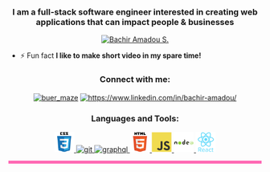 
<!---
BachAmadou/BachAmadou is a ✨ special ✨ repository because its `README.md` (this file) appears on your GitHub profile.
You can click the Preview link to take a look at your changes.
--->

<!-- <h1 align="center"><img src="https://github.com/MazeBuer/MazeBuer/blob/main/SWEBanner.png"> -->


<h3 align="center">I am a full-stack software engineer interested in creating web applications that can impact people & businesses</h3>

<p align="center"> <a href="https://twitter.com/BachirA22732750" target="blank"><img src="https://twitter.com/BachirA22732750" alt="Bachir Amadou S." /></a> </p>

- ⚡ Fun fact **I like to make short video in my spare time!**

<h3 align="center">Connect with me:</h3>
<p align="center">
<a href="https://twitter.com/BachirA22732750" target="blank"><img align="center" src="https://raw.githubusercontent.com/rahuldkjain/github-profile-readme-generator/master/src/images/icons/Social/twitter.svg" alt="buer_maze" height="30" width="40" /></a>
<a href="https://linkedin.com/in/https://www.linkedin.com/in/bachir-amadou/" target="blank"><img align="center" src="https://raw.githubusercontent.com/rahuldkjain/github-profile-readme-generator/master/src/images/icons/Social/linked-in-alt.svg" alt="https://www.linkedin.com/in/bachir-amadou/" height="30" width="40" /></a>
</p>

<h3 align="center">Languages and Tools:</h3>
<p align="center"> <a href="https://www.w3schools.com/css/" target="_blank" rel="noreferrer"> <img src="https://raw.githubusercontent.com/devicons/devicon/master/icons/css3/css3-original-wordmark.svg" alt="css3" width="40" height="40"/> </a> <a href="https://git-scm.com/" target="_blank" rel="noreferrer"> <img src="https://www.vectorlogo.zone/logos/git-scm/git-scm-icon.svg" alt="git" width="40" height="40"/> </a> <a href="https://graphql.org" target="_blank" rel="noreferrer"> <img src="https://www.vectorlogo.zone/logos/graphql/graphql-icon.svg" alt="graphql" width="40" height="40"/> </a> <a href="https://www.w3.org/html/" target="_blank" rel="noreferrer"> <img src="https://raw.githubusercontent.com/devicons/devicon/master/icons/html5/html5-original-wordmark.svg" alt="html5" width="40" height="40"/> </a> <a href="https://developer.mozilla.org/en-US/docs/Web/JavaScript" target="_blank" rel="noreferrer"> <img src="https://raw.githubusercontent.com/devicons/devicon/master/icons/javascript/javascript-original.svg" alt="javascript" width="40" height="40"/> </a> <a href="https://nodejs.org" target="_blank" rel="noreferrer"> <img src="https://raw.githubusercontent.com/devicons/devicon/master/icons/nodejs/nodejs-original-wordmark.svg" alt="nodejs" width="40" height="40"/> </a> <a href="https://reactjs.org/" target="_blank" rel="noreferrer"> <img src="https://raw.githubusercontent.com/devicons/devicon/master/icons/react/react-original-wordmark.svg" alt="react" width="40" height="40"/> </a> </p>

<!-- <p align="center"><img align="center" src="https://github-readme-stats.vercel.app/api/top-langs?username=mazebuer&show_icons=true&locale=en&layout=compact" alt="mazebuer" /></p>

<p align="center">&nbsp;<img align="center" src="https://github-readme-stats.vercel.app/api?username=mazebuer&show_icons=true&locale=en" alt="mazebuer"></p>
  
<p align="center">&nbsp;<img align="center" src="https://github-readme-streak-stats.herokuapp.com/?user=mazebuer&" alt="mazebuer" /></p> -->
<div>

<table bordercolor="#ff69b4">
<!--   <tr>
    <td width="50%" valign="top">
      <h3 align="center">Educational Space Exploration</h3>
        <br />
        <a target="_blank" href="https://explorenasa.netlify.app/">
            <img src="https://github.com/MazeBuer/NASAExploration/blob/main/css/images/NASAGif.gif" width="100%" alt="NASA App"/>
        </a>
        <br />
        <p align="center">
          
  <a href="https://github.com/MazeBuer/NASAExploration.git" target="_blank">
    <img src="https://img.shields.io/static/v1?label=|&message=REPO&color=ff69b4&style=plastic&logo=github&logo-color=white"/>
  </a>  
  <a href="https://explorenasa.netlify.app/" target="_blank">
    <img src="https://img.shields.io/static/v1?label=|&message=WEBSITE&color=ff69b4&style=plastic&logo=wordpress&logo-color=white"/>
  </a>
      </p>
        <p><strong>JavaScript, Node.JS, Express, NASA API</strong> - Educational platform where you can explore NASA's space photos based on planet and date. Don't forget to meet the brave astronauts!</p>
    </td>
    <td width="50%" valign="top">
      <h3 align="center">Federation Field Guide for Aliens</h3>
        <br />
      <a target="_blank" href="https://startrekalienguide.netlify.app/">
            <img src="https://github.com/MazeBuer/StarTrek-API/blob/main/StarTrek_Aliens_AdobeExpress.gif" width="100%"  alt="StarTrek App"/>
        </a>
        <br />
        <p align="center">
          
  <a href="https://github.com/MazeBuer/StarTrek-API.git" target="_blank">
    <img src="https://img.shields.io/static/v1?label=|&message=REPO&color=ff69b4&style=plastic&logo=github&logo-color=white"/>
  </a>
  <a href="https://startrekalienguide.netlify.app/" target="_blank">
    <img src="https://img.shields.io/static/v1?label=|&message=WEBSITE&color=ff69b4&style=plastic&logo=wordpress&logo-color=white"/>
  </a>
      </p>
        <p><strong>JavaScript, Node.JS, Express, RestAPI, MongoDB </strong> - The Star Trek alien guide gives you details about your favorite species including an image, their homeworld, and a character.</p>
    </td>
  </tr>
  
   <tr>
    <td width="50%" valign="top">
      <h3 align="center">Belmont Listing</h3>
      <br />
        <a target="_blank" href="https://belmontlisting.netlify.app/">
          <img src="https://github.com/MazeBuer/RealEstateListing/blob/main/Listing_gif.gif" width="100%" alt="Belmont Listing Site"/>
        </a>
      <br />
        <p align="center">
  <a href="https://github.com/MazeBuer/RealEstateListing.git" target="_blank">
    <img src="https://img.shields.io/static/v1?label=|&message=REPO&color=ff69b4&style=plastic&logo=github&logo-color=white"/>
  </a>
  <a href="https://belmontlisting.netlify.app/" target="_blank">
    <img src="https://img.shields.io/static/v1?label=|&message=WEBSITE&color=ff69b4&style=plastic&logo=wordpress&logo-color=white"/>
  </a>
      </p>
        <p><strong>HTML, CSS, & Javascript</strong> - New property listing for Realtor marketing purpose to increase traffic flow of potential buyers.</p>
    </td>
    <td width="50%" valign="top">
      <h3 align="center">MazeBuer.com</h3>
        <br />
        <a target="_blank" href="https://mazebuer.com/">
          <img src="https://github.com/MazeBuer/MazeBuer.com/blob/main/Portfolio_gif.gif" width="100%" alt="Portfolio"/>
        </a>
        <br />
        <p align="center">
          
  <a href="https://github.com/MazeBuer/MazeBuer.com.git" target="_blank">
    <img src="https://img.shields.io/static/v1?label=|&message=REPO&color=ff69b4&style=plastic&logo=github&logo-color=white"/>
  </a>
  <a href="https://mazebuer.com/" target="_blank">
    <img src="https://img.shields.io/static/v1?label=|&message=WEBSITE&color=ff69b4&style=plastic&logo=wordpress&logo-color=white"/>
  </a>
      </p>
        <p><strong>HTML, CSS, & Javascript</strong> - Portfolio Site including links to my projects and ways to get in contact with me.</p>
    </td>
  </tr> -->
</table>
